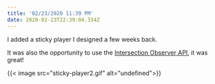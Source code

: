 ```yaml
---
title: '02/23/2020 11:39 PM'
date: 2020-02-23T22:39:04.334Z
---
```

I added a sticky player I designed a few weeks back. 

It was also the opportunity to use the [Intersection Observer API](https://developer.mozilla.org/en-US/docs/Web/API/Intersection_Observer_API), it was great!

{{< image src="sticky-player2.gif" alt="undefined">}}
